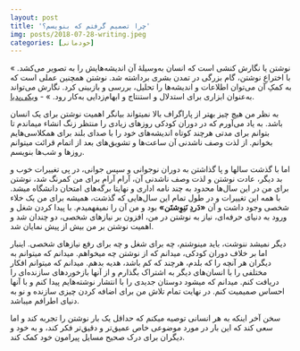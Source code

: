 ```yaml
---
layout: post
title: 'چرا تصمیم گرفتم که بنویسم؟'
img: posts/2018-07-28-writing.jpeg
categories: [خودمانی]
---
```

« نوشتن یا نگارش کنشی است که انسان به‌وسیلهٔ آن اندیشه‌هایش را به تصویر می‌کشد. با اختراعِ نوشتن، گام بزرگی در تمدن بشری برداشته شد. نوشتن همچنین عملی است که به کمکِ آن می‌توان اطلاعات و اندیشه‌ها را تحلیل، بررسی و بازبینی کرد. نگارش می‌تواند به‌عنوان ابزاری برای استدلال و استنتاج و ابهام‌زدایی به‌کار رود. » - [ویکی‌پدیا](https://fa.wikipedia.org/wiki/نوشتن "ویکیپدیا").

 به نظر من هیچ چیز بهتر از پاراگراف بالا نمیتواند بیانگر اهمیت نوشتن برای یک انسان باشد. به یاد می‌آورم که در دوران کودکی روز‌های زیادی را منتظر زنگ انشاء میماندم تا بتوانم برای مدتی هرچند کوتاه اندیشه‌های خود را با صدای بلند برای همکلاسی‌هایم بخوانم. از لذت وصف ناشدنی‌ آن ساعت‌ها و تشویق‌های بعد از اتمام قرائت میتوانم روز‌ها و شب‌ها بنویسم.
 
 اما با گذشت سالها و پا گذاشتن به دوران نوجوانی و سپس جوانی، در پی تغییرات خوب و بد دیگر، عادت نوشتن و لذت وصف ناشدنی آن، آرام آرام برای من کمرنگ شد، نوشتن برای من در این سال‌ها محدود به چند نامه اداری و نهایتا برگه‌های امتحان دانشگاه میشد.
 با همه این تغییرات و در طول تمام این سال‌هایی که گذشت، همیشه برای من یک خلاء شخصی وجود داشت و آن **«دَردِ نَنِوِشتَن»** بود و من آن را نمیفهمیدم. با پیدا کردن شغل و ورود به دنیای حرفه‌ای، نیاز به نوشتن در من، افزون بر نیاز‌های شخصی، دو چندان شد و اهمیت نوشتن بر من بیش از پیش نمایان شد.
 
 دیگر نمیشد ننوشت، باید مینوشتم، چه برای شغل و چه برای رفع نیاز‌های شخصی. اینبار اما بر خلاف دوران کودکی، میدانم که از نوشتن چه میخواهم. میدانم که میتوانم به دیگران هر آنچه را که بلدم، هرچند که کم باشد، هدیه بدهم. میدانم که میتوانم افکار مختلفی را با انسان‌های دیگر به اشتراک بگذارم و از آنها بازخورد‌های سازنده‌‌ای را دریافت کنم. میدانم که میشود دوستان جدیدی را با انتشار نوشته‌هایم پیدا کنم و با آنها احساس صمیمیت کنم. در نهایت تمام تلاش من برای اضافه کردن چیز‌ی سازنده و نو به دنیای اطرافم میباشد. 
 
 سخن آخر اینکه به هر انسانی توصیه میکنم که حداقل یک بار نوشتن را تجربه کند و اما سعی کند که این بار در مورد موضوعی خاص عمیق‌تر و دقیق‌تر فکر کند، و به خود و  دیگران برای درک صحیح مسايل پیرامون خود کمک کند.